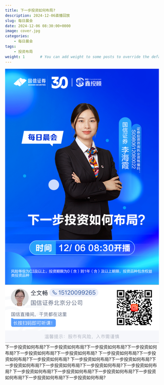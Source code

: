 ```yaml
---
title: 下一步投资如何布局?
description: 2024-12-06直播回放
slug: 每日晨会
date: 2024-12-06 08:30:00+0000
image: cover.jpg
categories:
    - 每日晨会
tags:
    - 投资布局
weight: 1       # You can add weight to some posts to override the default sorting (date descending)
---
```

![回放链接](QRCode.jpg)
下一步投资如何布局?下一步投资如何布局?下一步投资如何布局?下一步投资如何布局?下一步投资如何布局?下一步投资如何布局?
下一步投资如何布局?下一步投资如何布局?下一步投资如何布局?
下一步投资如何布局?下一步投资如何布局?下一步投资如何布局?下一步投资如何布局?下一步投资如何布局?下一步投资如何布局?
下一步投资如何布局?下一步投资如何布局?下一步投资如何布局?下一步投资如何布局?下一步投资如何布局?下一步投资如何布局?